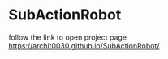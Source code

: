 # SubActionRobot


follow the link to open project page
https://archit0030.github.io/SubActionRobot/

